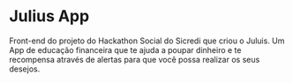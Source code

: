 # Julius App
Front-end do projeto do Hackathon Social do Sicredi que criou o Juluis. Um App de educação financeira que te ajuda a poupar dinheiro e te recompensa 
através de alertas para que você possa realizar os seus desejos.

